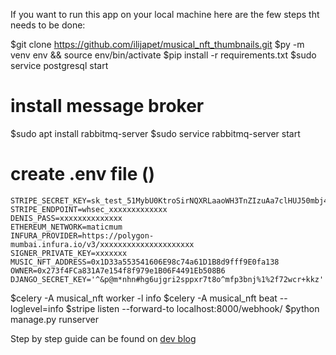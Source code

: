 

If you want to run this app on your local machine here are the few steps tht needs to be done:

$git clone https://github.com/ilijapet/musical_nft_thumbnails.git
$py -m venv env && source env/bin/activate
$pip install -r requirements.txt
$sudo service postgresql start
# install message broker
$sudo apt install rabbitmq-server
$sudo service rabbitmq-server start    
# create .env file ()
    STRIPE_SECRET_KEY=sk_test_51MybU0KtroSirNQXRLaaoWH3TnZIzuAa7clHUJ50mbj4HXxn7rjlTfkbJNGnx4EOMgY7sr9y4QcNBmZJewqrFVtF00OMqoO0Fu
    STRIPE_ENDPOINT=whsec_xxxxxxxxxxxxx
    DENIS_PASS=xxxxxxxxxxxxxx
    ETHEREUM_NETWORK=maticmum
    INFURA_PROVIDER=https://polygon-mumbai.infura.io/v3/xxxxxxxxxxxxxxxxxxxxx
    SIGNER_PRIVATE_KEY=xxxxxxx
    MUSIC_NFT_ADDRESS=0x1D33a553541606E98c74a61D1B8d9fff9E0fa138
    OWNER=0x273f4FCa831A7e154f8f979e1B06F4491Eb508B6
    DJANGO_SECRET_KEY='^&p@m*nhn#hg6ujgri2sppxr7t8o^mfp3bnj%1%2f72wcr+kkz'
$celery -A musical_nft worker -l info
$celery -A musical_nft beat --loglevel=info
$stripe listen --forward-to localhost:8000/webhook/
$python manage.py runserver


Step by step guide can be found on <a href="https://dev.to/ilija" > dev blog </a>
